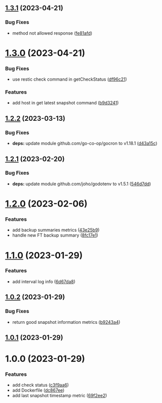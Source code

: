 ## [1.3.1](https://github.com/VincentHardouin/restic-exporter/compare/v1.3.0...v1.3.1) (2023-04-21)


### Bug Fixes

* method not allowed response ([fe81afd](https://github.com/VincentHardouin/restic-exporter/commit/fe81afd93133fd69a479a2a51209d4285e04f6c7))

# [1.3.0](https://github.com/VincentHardouin/restic-exporter/compare/v1.2.2...v1.3.0) (2023-04-21)


### Bug Fixes

* use restic check command in getCheckStatus ([df96c21](https://github.com/VincentHardouin/restic-exporter/commit/df96c21088851301da382a5e1a4743c5dfc24bb4))


### Features

* add host in get latest snapshot command ([b9d3241](https://github.com/VincentHardouin/restic-exporter/commit/b9d32417c080a25831321297f9ace9802003f180))

## [1.2.2](https://github.com/VincentHardouin/restic-exporter/compare/v1.2.1...v1.2.2) (2023-03-13)


### Bug Fixes

* **deps:** update module github.com/go-co-op/gocron to v1.18.1 ([d43a15c](https://github.com/VincentHardouin/restic-exporter/commit/d43a15c5bc9ada752fb45d05e08bddf3c65d55b7))

## [1.2.1](https://github.com/VincentHardouin/restic-exporter/compare/v1.2.0...v1.2.1) (2023-02-20)


### Bug Fixes

* **deps:** update module github.com/joho/godotenv to v1.5.1 ([546d7dd](https://github.com/VincentHardouin/restic-exporter/commit/546d7ddedfdc94fe85c8bfce54f12ce07da1e9dd))

# [1.2.0](https://github.com/VincentHardouin/restic-exporter/compare/v1.1.0...v1.2.0) (2023-02-06)


### Features

* add backup summaries metrics ([43e25b9](https://github.com/VincentHardouin/restic-exporter/commit/43e25b9e0e5a18151ab9556327b58cbb6bf7cbdf))
* handle new FT backup summary ([8fc17e1](https://github.com/VincentHardouin/restic-exporter/commit/8fc17e1bf641da626858171b0219cf4505524ae2))

# [1.1.0](https://github.com/VincentHardouin/restic-exporter/compare/v1.0.2...v1.1.0) (2023-01-29)


### Features

* add interval log info ([6d67da8](https://github.com/VincentHardouin/restic-exporter/commit/6d67da848c0c2d1fb56b559f73e2c20148dba25f))

## [1.0.2](https://github.com/VincentHardouin/restic-exporter/compare/v1.0.1...v1.0.2) (2023-01-29)


### Bug Fixes

* return good snapshot information metrics ([b9243a4](https://github.com/VincentHardouin/restic-exporter/commit/b9243a47834d17047e7564154d471f49dce9d0b1))

## [1.0.1](https://github.com/VincentHardouin/restic-exporter/compare/v1.0.0...v1.0.1) (2023-01-29)

# 1.0.0 (2023-01-29)


### Features

* add check status ([c3f9aa6](https://github.com/VincentHardouin/restic-exporter/commit/c3f9aa63cc2e9a3b90a100885f127785650ef946))
* add Dockerfile ([dc867ee](https://github.com/VincentHardouin/restic-exporter/commit/dc867eee7c1c634b5a575a566830cd2122df3db6))
* add last snapshot timestamp metric ([69f2ee2](https://github.com/VincentHardouin/restic-exporter/commit/69f2ee22f4fa4fad1606049bfa0a62ac3efcd2a7))
